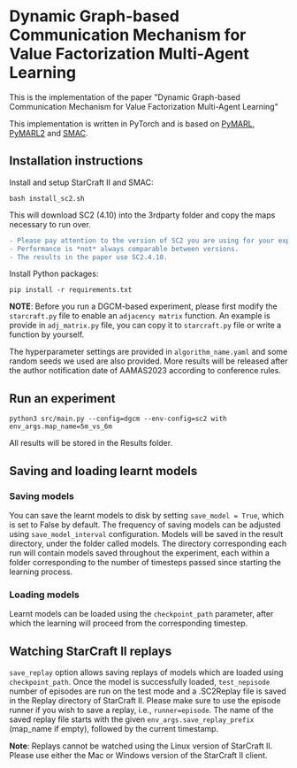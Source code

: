 # Dynamic Graph-based Communication Mechanism for Value Factorization Multi-Agent Learning

This is the implementation of the paper "Dynamic Graph-based Communication Mechanism for Value Factorization Multi-Agent Learning"

This implementation is written in PyTorch and is based on [PyMARL](https://github.com/oxwhirl/pymarl), [PyMARL2](https://github.com/hijkzzz/pymarl2) and [SMAC](https://github.com/oxwhirl/smac).

## Installation instructions

Install and setup StarCraft II and SMAC:

```shell
bash install_sc2.sh
```

This will download SC2 (4.10) into the 3rdparty folder and copy the maps necessary to run over.

```diff
- Please pay attention to the version of SC2 you are using for your experiments. 
- Performance is *not* always comparable between versions. 
- The results in the paper use SC2.4.10.
```

Install Python packages:

```shell
pip install -r requirements.txt
```

**NOTE**: Before you run a DGCM-based experiment, please first modify the `starcraft.py` file to enable an `adjacency matrix` function. An example is provide in `adj_matrix.py` file, you can copy it to `starcraft.py` file or write a function by yourself. 

The hyperparameter settings are provided in `algorithm_name.yaml` and some random seeds we used are also provided. More results will be released after the author notification date of AAMAS2023 according to conference rules. 


## Run an experiment

```shell
python3 src/main.py --config=dgcm --env-config=sc2 with env_args.map_name=5m_vs_6m
```

All results will be stored in the Results folder.

## Saving and loading learnt models

### Saving models

You can save the learnt models to disk by setting `save_model = True`, which is set to False by default. The frequency of saving models can be adjusted using `save_model_interval` configuration. Models will be saved in the result directory, under the folder called models. The directory corresponding each run will contain models saved throughout the experiment, each within a folder corresponding to the number of timesteps passed since starting the learning process.

### Loading models

Learnt models can be loaded using the `checkpoint_path` parameter, after which the learning will proceed from the corresponding timestep.

## Watching StarCraft II replays

`save_replay` option allows saving replays of models which are loaded using `checkpoint_path`. Once the model is successfully loaded, `test_nepisode` number of episodes are run on the test mode and a .SC2Replay file is saved in the Replay directory of StarCraft II. Please make sure to use the episode runner if you wish to save a replay, i.e., `runner=episode`. The name of the saved replay file starts with the given `env_args.save_replay_prefix` (map_name if empty), followed by the current timestamp.

**Note**: Replays cannot be watched using the Linux version of StarCraft II. Please use either the Mac or Windows version of the StarCraft II client.
